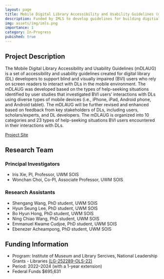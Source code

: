 ```yaml
---
layout: page
title: Mobile Digital Library Accessibility and Usability Guidelines (mDLAUG)
description: Funded by IMLS to develop guidelines for building digitial libraries for blind and visually impaired users. 2022–2024 ($695,631)
img: assets/img/imls.png
importance: 1
category: In-Progress
pubished: true
---
```


<h2>Project Description</h2>
The Mobile Digital Library Accessibility and Usability Guidelines (mDLAUG) is a set of accessibility and usability guidelines created for digital library (DL) developers to support blind and visually impaired (BVI) users who rely on screen readers to interact with DLs in the mobile environment. The mDLAUG was developed based on the types of help-seeking situations identified by user studies that investigated BVI users’ interactions with DLs using diverse types of mobile devices (i.e., iPhone, iPad, Android phone, and Android tablet). The mDLAUG will be further revised and enhanced based on feedback from key stakeholders of DLs, including users, scholars/experts, and DL developers. The mDLAUG is organized into 10 categories and 23 types of help-seeking situations BVI users encountered in their interactions with DLs.

<a href="https://sites.uwm.edu/mdlaug/home/" class="btn btn-primary" role="button" target="_blank">Project Site</a>

<h2>Research Team</h2>
<h3>Principal Investigators</h3>

- Iris Xie, PI, Professor, UWM SOIS
- Wonchan Choi, Co-PI, Associate Professor, UWM SOIS

<h3>Research Assistants</h3>

- Shengang Wang, PhD student, UWM SOIS
- Hyun Seung Lee, PhD student, UWM SOIS
- Bo Hyun Hong, PhD student, UWM SOIS
- Ning Chiao Wang, PhD student, UWM SOIS
- Emmanuel Kwame Cudjoe, PhD student, UWM SOIS
- Ebenezer Acheampong, PhD student, UWM SOIS

<h2>Funding Information</h2>

- Program: Institute of Museum and Library Sercives, National Leadership Grants - Libraries <a href="https://sites.uwm.edu/mdlaug/home/">(LG-252289-OLS-22)</a>
- Period: 2022–2024 (with a 1-year extension)
- Federal Funds $695,631
